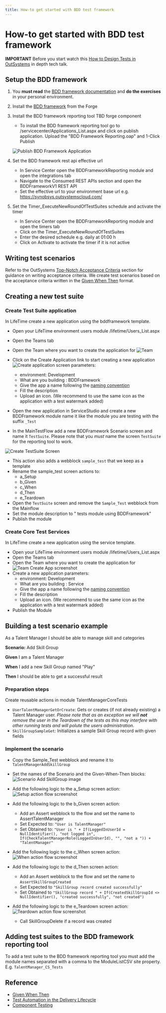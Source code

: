 ```yaml
---
title: How-to get started with BDD test framework
---
```


# How-to get started with BDD test framework

**IMPORTANT** Before you start watch this [How to Design Tests in OutSystems](https://www.outsystems.com/events/tech-talks/designing-application-testing/) in depth tech talk.

## Setup the BDD framework

1. You **must read** the [BDD framework documentation](https://www.outsystems.com/forge/Component_Documentation.aspx?ProjectId=1201&ProjectName=bddframework) and **do the exercises** in your personal environment.
1. Install the [BDD framework](https://www.outsystems.com/forge/component-overview/1201/bddframework) from the Forge
1. Install the BDD framework reporting tool TBD forge component
    * To install the BDD framework reporting tool go to <yourdevserver>/servicecenter/Applications_List.aspx and click on publish application. Upload the "BDD Framework Reporting.oap" and 1-Click Publish

    ![Publish BDD Framework Application](images\PublishBDDFrameworkApplication.png)

1. Set the BDD framework rest api effective url

    * In Service Center open the BDDFrameworkReporting module and open the integrations tab
    * Navigate to the Consumed REST APIs section and open the BDDFrameworkV1 REST API
    * Set the effective url to your environment base url e.g. <https://synobsys.outsystemscloud.com/>

1. Set the Timer_ExecuteNewRoundOfTestSuites schedule and activate the timer

    * In Service Center open the BDDFrameworkReporting module and open the timers tab
    * Click on the Timer_ExecuteNewRoundOfTestSuites
    * Enter the desired schedule e.g. daily at 01:00 h
    * Click on Activate to activate the timer if it is not active

## Writing test scenarios

Refer to the OutSystems [Top-Notch Acceptance Criteria](https://success.outsystems.com/Documentation/11/Managing_the_Applications_Lifecycle/Test_Automation_in_the_Delivery_Lifecycle#Top-Notch_Acceptance_Criteria) section for guidance on writing acceptance criteria.
We create test scenarios based on the acceptance criteria written in the [Given When Then](https://www.agilealliance.org/glossary/gwt) format.

## Creating a new test suite

### Create Test Suite application

In LifeTime create a new application using the bddframework template.

* Open your LifeTime environment users module <yourlifetimeserver>/lifetime/Users_List.aspx
* Open the Teams tab
* Open the Team where you want to create the application for ![Team](images\TeamCreateApplication.png)
* Click on the Create Application link  to start creating a new application ![Create application screen](images\LifeTimeCreateApplication.png) parameters:
    * environment: Development
    * What are you building : BDDFramework
    * Give the app a name following the [naming convention](OutSystemsNamingConventions.md)
    * Fill the description
    * Upload an icon. (We recommend to use the same icon as the application with a test watermark added)

* Open the new application in ServiceStudio and create a new BDDFramework module name it like the module you are testing with the suffix `_Test`
* In the MainTestFlow add a new BDDFramework Scenario screen and name it `TestSuite`. Please note that you *must* name the screen `TestSuite` for the reporting tool to work.

![Create TestSuite Screen](images\CreateTestSuiteScreen.png)

* This action also adds a webblock `sample_test` that we keep as a template
* Rename the sample_test screen actions to:
    * a_Setup
    * b_Given
    * c_When
    * d_Then
    * e_Teardown
* Open the `TestSuite` screen and remove the `Sample_Test` webblock from the Mainflow
* Set the module description to "<tested module name> tests module using BDDFramework"
* Publish the module

### Create Core Test Services

In LifeTime create a new application using the service template.

* Open your LifeTime environment users module <yourlifetimeserver>/lifetime/Users_List.aspx
* Open the Teams tab
* Open the Team where you want to create the application for ![Team Create App screenshot](images\TeamCreateApplication.png)
* Create a new application parameters:
    * environment: Development
    * What are you building : Service
    * Give the app a name following the [naming convention](OutSystemsNamingConventions.md)
    * Fill the description
    * Upload an icon. (We recommend to use the same icon as the application with a test watermark added)
* Publish the Module

## Building a test scenario example

As a Talent Manager I should be able to manage skill and categories

**Scenario:** Add Skill Group

**Given** I am a Talent Manager

**When** I add a new Skill Group  named "Play"

**Then** I should be able to get a successful result

### Preparation steps

Create reusable actions in module TalentManagerCoreTests

* `UserTalentManagerGetOrCreate`: Gets or creates (if not already existing) a Talent Manager user. _Please note that as an exception we will **not** remove the user in the Teardown of the tests as this may interfere with other running tests and will polute the users administration._
* `SkillGroupSampleGet`: Initializes a sample Skill Group record with given fields

### Implement the scenario

* Copy the Sample_Test webblock and rename it to `TalentManagerAddSkillGroup`
* Set the names of the Scenario and the Given-When-Then blocks: ![Scenario Add SkillGroup image](images\ScenarioAddSkillGroup.png)
* Add the following logic to the a_Setup screen action: ![Setup action flow screenshot](images\SetupScreenAction.png)
* Add the following logic to the b_Given screen action:
    * Add an Assert webblock to the flow and set the name to AssertTalentManager
    * Set Expected to: `"User is TalentManager"`
    * Set Obtained to: `"User is " +
If(LoggedInUserId = NullIdentifier(), "not logged in",
If(CheckTalentManagerRole(LoggedInUserId), "", "not a ")) + "TalentManager"`

* Add the following logic to the c_When screen action: ![When action flow screenshot](images\WhenScreenAction.png)
* Add the following logic to the d_Then screen action:
    * Add an Assert webblock to the flow and set the name to `AssertSkillGroupCreated`
    * Set Expected to `"SkillGroup record created successfully"`
    * Set Obtained to `"SkillGroup record " +
If(CreatedSkillGroupId <> NullIdentifier(), "created successfully", "not created")`
* Add the following logic to the e_Teardown screen action: ![Teardown action flow screenshot]()
    * Call SkillGroupDelete if a record was created

## Adding test suites to the BDD framework reporting tool

To add a test suite to the BDD framework reporting tool you must add the module names separated with a comma to the ModuleListCSV site property. E.g. `TalentManager_CS_Tests`

<!--
# Example

_As a Store Manager I should be able to manage my
products and categories_

**Scenario:** Search shop products

**Given** that my shop has multiple wine products **and** one of those is an Altos de Luzon (Red)

**When** I search for the keywords "altos de"

**Then** I should get 1 single result containing Altos de Luzon (Red)

_As a Store Manager I should be able to manage my products and
categories_

**Scenario Outline:** Search shop products

**Given** that my shop has multiple wine products

**When** I search for the keywords “<Keywords>”

**Then** I should get <Number of Results>

Examples:

| Keywords | Number of Results |
| -------- | -- |
| Altos de | 1 |
| Altos | 3 |
| Hormigas | 2 |
-->

## Reference

* <a href="https://www.agilealliance.org/glossary/gwt" target="_blank">Given When Then</a>
* <a href="https://success.outsystems.com/Documentation/11/Managing_the_Applications_Lifecycle/Test_Automation_in_the_Delivery_Lifecycle" target="_blank">Test Automation in the Delivery Lifecycle</a>
* <a href="https://success.outsystems.com/Documentation/Best_Practices/OutSystems_Testing_Guidelines/Component_Testing" target="_blank">Component Testing</a>
